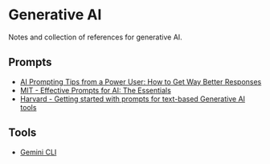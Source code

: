 # Generative AI
Notes and collection of references for generative AI. 

## Prompts
* [ AI Prompting Tips from a Power User: How to Get Way Better Responses ](https://www.reddit.com/r/PromptEngineering/comments/1j5ymik/ai_prompting_tips_from_a_power_user_how_to_get/)
* [MIT - Effective Prompts for AI: The Essentials](https://mitsloanedtech.mit.edu/ai/basics/effective-prompts/)
* [Harvard - Getting started with prompts for text-based Generative AI tools](https://www.huit.harvard.edu/news/ai-prompts)

## Tools
* [Gemini CLI](https://github.com/google-gemini/gemini-cli)
